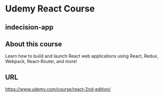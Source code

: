 # Udemy React Course

## indecision-app

## About this course

Learn how to build and launch React web applications using React, Redux, Webpack, React-Router, and more!

## URL

https://www.udemy.com/course/react-2nd-edition/
